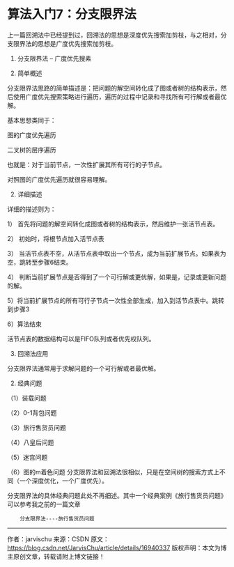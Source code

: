 # 算法入门7：分支限界法

上一篇回溯法中已经提到过，回溯法的思想是深度优先搜索加剪枝，与之相对，分支限界法的思想是广度优先搜索加剪枝。

1. 分支限界法 – 广度优先搜素                                         

1. 简单概述

分支限界法思路的简单描述是：把问题的解空间转化成了图或者树的结构表示，然后使用广度优先搜索策略进行遍历，遍历的过程中记录和寻找所有可行解或者最优解。

基本思想类同于：

图的广度优先遍历

二叉树的层序遍历

也就是：对于当前节点，一次性扩展其所有可行的子节点。

对照图的广度优先遍历就很容易理解。

2. 详细描述

详细的描述则为：

1） 首先将问题的解空间转化成图或者树的结构表示，然后维护一张活节点表。

2） 初始时，将根节点加入活节点表

3） 当活节点表不空，从活节点表中取出一个节点，成为当前扩展节点。如果表为空，跳转至步骤6结束。

4） 判断当前扩展节点是否得到了一个可行解或更优解，如果是，记录或更新问题的解。

5）将当前扩展节点的所有可行子节点一次性全部生成，加入到活节点表中。跳转到步骤3

6）算法结束

 

活节点表的数据结构可以是FIFO队列或者优先权队列。

3. 回溯法应用

分支限界法通常用于求解问题的一个可行解或者最优解。

2. 经典问题                                    

（1）装载问题

（2）0-1背包问题

（3）旅行售货员问题

（4）八皇后问题

（5）迷宫问题

（6）图的m着色问题
分支限界法和回溯法很相似，只是在空间树的搜索方式上不同（一个深度优化，一个广度优先）。

分支限界法的具体经典问题此处不再细述。其中一个经典案例《旅行售货员问题》可以参考我之前的一篇文章

        分支限界法----旅行售货员问题
--------------------- 
作者：jarvischu 
来源：CSDN 
原文：https://blog.csdn.net/JarvisChu/article/details/16940337 
版权声明：本文为博主原创文章，转载请附上博文链接！